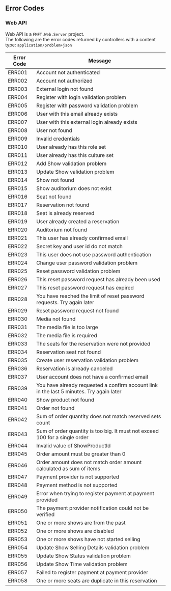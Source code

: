 ## Error Codes

### Web API
Web API is a `FMFT.Web.Server` project.  
The following are the error codes returned by controllers with a content type: `application/problem+json`

Error Code | Message 
--- | ---
ERR001 | Account not authenticated
ERR002 | Account not authorized
ERR003 | External login not found
ERR004 | Register with login validation problem
ERR005 | Register with password validation problem
ERR006 | User with this email already exists
ERR007 | User with this external login already exists
ERR008 | User not found
ERR009 | Invalid credentials
ERR010 | User already has this role set
ERR011 | User already has this culture set
ERR012 | Add Show validation problem
ERR013 | Update Show validation problem
ERR014 | Show not found
ERR015 | Show auditorium does not exist
ERR016 | Seat not found
ERR017 | Reservation not found
ERR018 | Seat is already reserved
ERR019 | User already created a reservation
ERR020 | Auditorium not found
ERR021 | This user has already confirmed email
ERR022 | Secret key and user id do not match 
ERR023 | This user does not use password authentication
ERR024 | Change user password validation problem
ERR025 | Reset password validation problem
ERR026 | This reset password request has already been used
ERR027 | This reset password request has expired
ERR028 | You have reached the limit of reset password requests. Try again later
ERR029 | Reset password request not found
ERR030 | Media not found
ERR031 | The media file is too large
ERR032 | The media file is required
ERR033 | The seats for the reservation were not provided
ERR034 | Reservation seat not found
ERR035 | Create user reservation validation problem
ERR036 | Reservation is already canceled
ERR037 | User account does not have a confirmed email
ERR039 | You have already requested a confirm account link in the last 5 minutes. Try again later
ERR040 | Show product not found
ERR041 | Order not found
ERR042 | Sum of order quantity does not match reserved sets count
ERR043 | Sum of order quantity is too big. It must not exceed 100 for a single order
ERR044 | Invalid value of ShowProductId
ERR045 | Order amount must be greater than 0
ERR046 | Order amount does not match order amount calculated as sum of items
ERR047 | Payment provider is not supported
ERR048 | Payment method is not supported
ERR049 | Error when trying to register payment at payment provided
ERR050 | The payment provider notification could not be verified
ERR051 | One or more shows are from the past
ERR052 | One or more shows are disabled
ERR053 | One or more shows have not started selling
ERR054 | Update Show Selling Details validation problem
ERR055 | Update Show Status validation problem
ERR056 | Update Show Time validation problem
ERR057 | Failed to register payment at payment provider
ERR058 | One or more seats are duplicate in this reservation